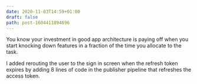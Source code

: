 ```yaml
---
date: 2020-11-03T14:59+01:00
draft: false
path: post-1604411894696
---
```

You know your investment in good app architecture is paying off when you start knocking down features in a fraction of the time you allocate to the task.

I added rerouting the user to the sign in screen when the refresh token expires by adding 8 lines of code in the publisher pipeline that refreshes the access token.
